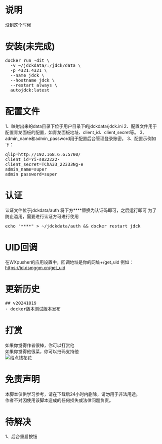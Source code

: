 # 说明
没到这个时候

# 安装(未完成)
<pre>
docker run -dit \
  -v ~/jdckdata/:/jdck/data \
  -p 4321:4321 \
  --name jdck \
  --hostname jdck \
  --restart always \
  autojdck:latest
</pre>

# 配置文件
1、映射出来的data目录下位于用户目录下的jdckdata/jdck.ini
2、配置文件用于配置青龙面板的配置，如青龙面板地址、client_id、client_secret等。
3、admin_name和admin_password用于配置后台管理登录账密。
3、配置示例如下：
<pre>
qlip=http://192.168.6.6:5700/
client_id=Yi-s022222-
client_secret=TChA33_22333Ng-e
admin_name=super
admin_password=super
</pre>

# 认证
认证文件位于jdckdata/auth
将下方****替换为认证码即可，之后运行即可
为了防止滥用，需要进行认证方可进行使用
<pre>
echo "****" > ~/jdckdata/auth && docker restart jdck
</pre>

# UID回调
在WXpusher的应用设置中，回调地址是你的网址+/get_uid
例如：https://jd.dsmggm.cn/get_uid

# 更新历史
<pre>
## v20241019
- docker版本测试版本发布
</pre>

# 打赏  
如果你觉得作者很棒，你可以打赏他  
如果你觉得他很菜，你可以扫码支持他  
![给点钱花花](get_me_some_money.jpg)

# 免责声明  
本脚本仅供学习参考，请在下载后24小时内删除，请勿用于非法用途。  
作者不对因使用该脚本造成的任何损失或法律问题负责。  

# 待解决
1、后台重启按钮
